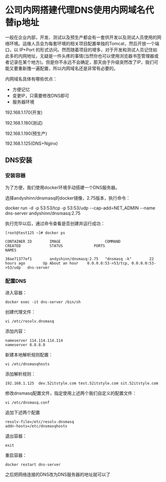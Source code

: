 # 公司内网搭建代理DNS使用内网域名代替ip地址

一般在企业内部，开发、测试以及预生产都会有一套供开发以及测试人员使用的网络环境。运维人员会为每套环境的相关项目配置单独的Tomcat，然后开放一个端口，以 IP+Port 的形式访问。然而随着项目的增多，对于开发和测试人员记住如此多的内网地址，无疑是一件头疼的事情(当然你也可以使用浏览器书签管理器或者记录在某个地方)。但是你不永远不会确定，那天由于升级突然改了IP，我们可能又要重新撸一遍配置，所以内网域名还是非常有必要的。

内网域名具体有哪些优点：

- 方便记忆
- 变更IP，只需要修改DNS即可
- 服务器环境


192.168.1.170(开发)

192.168.1.180(测试)

192.168.1.190(预生产)

192.168.1.125(DNS+Nginx)



## DNS安装


### 安装容器

为了方便，我们使用docker环境手动搭建一个DNS服务器。

选择andyshinn/dnsmasq的docker镜像，2.75版本，执行命令：


docker run -d -p 53:53/tcp -p 53:53/udp --cap-add=NET_ADMIN --name dns-server andyshinn/dnsmasq:2.75

执行完毕以后，通过命令查看是否创建并运行成功：
```
[root@test125 ~]# docker ps

CONTAINER ID        IMAGE                    COMMAND             CREATED             STATUS              PORTS                                    NAMES

38ae71377ef1        andyshinn/dnsmasq:2.75   "dnsmasq -k"        22 hours ago        Up About an hour    0.0.0.0:53->53/tcp, 0.0.0.0:53->53/udp   dns-server
```


### 配置DNS

进入容器：



`docker exec -it dns-server /bin/sh`

创建代理文件：



`vi /etc/resolv.dnsmasq`

添加内容：

```
nameserver 114.114.114.114
nameserver 8.8.8.8
```

新建本地解析规则配置：

`vi /etc/dnsmasqhosts`

添加解析规则：


```
192.168.1.125  dev.52itstyle.com test.52itstyle.com sit.52itstyle.com
```

修改dnsmasq配置文件，指定使用上述两个我们自定义的配置文件：



`vi /etc/dnsmasq.conf`

追加下述两个配置

```
resolv-file=/etc/resolv.dnsmasq
addn-hosts=/etc/dnsmasqhosts
```

退出容器：

`exit`

重启容器：

`docker restart dns-server`

之后把网络连接的DNS改为DNS服务器的地址就可以了
